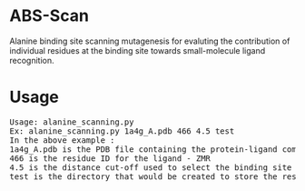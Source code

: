 ABS-Scan
========

Alanine binding site scanning mutagenesis for evaluting the contribution of individual residues at the binding site towards small-molecule ligand recognition.

Usage
======
<pre>
Usage: alanine_scanning.py <protein-ligand complex pdb file> <ligand_resno> <pocket_distance_cutoff> <directory to store results>
Ex: alanine_scanning.py 1a4g_A.pdb 466 4.5 test
In the above example :
1a4g_A.pdb is the PDB file containing the protein-ligand complex.
466 is the residue ID for the ligand - ZMR
4.5 is the distance cut-off used to select the binding site residues from mentioned ligand atom
test is the directory that would be created to store the results.
</pre>
